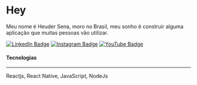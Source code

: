 # Hey

Meu nome é Heuder Sena, moro no Brasil, meu sonho é construir alguma aplicação que muitas pessoas vão utilizar.

 [![LinkedIn Badge](https://img.shields.io/badge/-heuderrodriguesdesena-6495ED?style=flat-square&labelColor=6495ED&logo=linkedin&logoColor=white&link=https://www.linkedin.com/in/heuderrodriguesdesenasena)](https://www.linkedin.com/in/heuderrodriguesdesenasena) [![Instagram Badge](https://img.shields.io/badge/-@heudersena-3f729b?style=flat-square&labelColor=#3f729b&logo=instagram&logoColor=white&link=https://www.instagram.com/heudersena)](https://www.instagram.com/heudersena) [![YouTube Badge](https://img.shields.io/badge/-Heuder%20Sena-red?style=flat-square&labelColor=red&logo=youtube&logoColor=white&link=https://www.youtube.com/channel/UCZfrvGx0HmWoIAnCLrjmpcw)](https://www.youtube.com/channel/UCZfrvGx0HmWoIAnCLrjmpcw)

#### Tecnologias
<hr>
Reactjs, React Native, JavaScript, NodeJs
